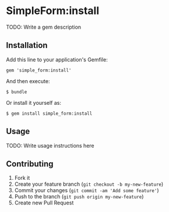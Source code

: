 # SimpleForm:install

TODO: Write a gem description

## Installation

Add this line to your application's Gemfile:

    gem 'simple_form:install'

And then execute:

    $ bundle

Or install it yourself as:

    $ gem install simple_form:install

## Usage

TODO: Write usage instructions here

## Contributing

1. Fork it
2. Create your feature branch (`git checkout -b my-new-feature`)
3. Commit your changes (`git commit -am 'Add some feature'`)
4. Push to the branch (`git push origin my-new-feature`)
5. Create new Pull Request

